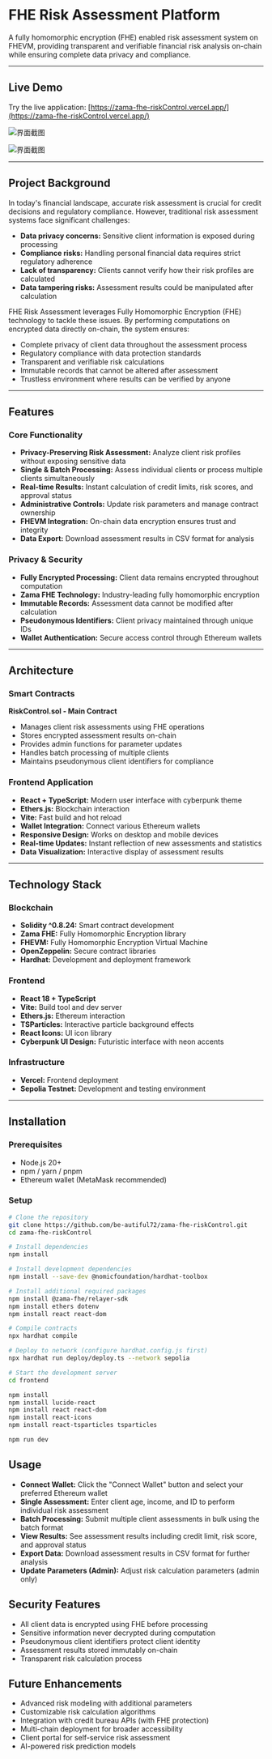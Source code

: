# FHE Risk Assessment Platform

A fully homomorphic encryption (FHE) enabled risk assessment system on FHEVM, providing transparent and verifiable financial risk analysis on-chain while ensuring complete data privacy and compliance.

---

## Live Demo

Try the live application: [https://zama-fhe-riskControl.vercel.app/](https://zama-fhe-riskControl.vercel.app/)

![界面截图](./image1.png)

![界面截图](./image2.png)

---

## Project Background  

In today's financial landscape, accurate risk assessment is crucial for credit decisions and regulatory compliance. However, traditional risk assessment systems face significant challenges:

- **Data privacy concerns:** Sensitive client information is exposed during processing
- **Compliance risks:** Handling personal financial data requires strict regulatory adherence
- **Lack of transparency:** Clients cannot verify how their risk profiles are calculated
- **Data tampering risks:** Assessment results could be manipulated after calculation

FHE Risk Assessment leverages Fully Homomorphic Encryption (FHE) technology to tackle these issues. By performing computations on encrypted data directly on-chain, the system ensures:

- Complete privacy of client data throughout the assessment process
- Regulatory compliance with data protection standards
- Transparent and verifiable risk calculations
- Immutable records that cannot be altered after assessment
- Trustless environment where results can be verified by anyone

---

## Features

### Core Functionality

- **Privacy-Preserving Risk Assessment:** Analyze client risk profiles without exposing sensitive data
- **Single & Batch Processing:** Assess individual clients or process multiple clients simultaneously
- **Real-time Results:** Instant calculation of credit limits, risk scores, and approval status
- **Administrative Controls:** Update risk parameters and manage contract ownership
- **FHEVM Integration:** On-chain data encryption ensures trust and integrity
- **Data Export:** Download assessment results in CSV format for analysis

### Privacy & Security

- **Fully Encrypted Processing:** Client data remains encrypted throughout computation
- **Zama FHE Technology:** Industry-leading fully homomorphic encryption
- **Immutable Records:** Assessment data cannot be modified after calculation
- **Pseudonymous Identifiers:** Client privacy maintained through unique IDs
- **Wallet Authentication:** Secure access control through Ethereum wallets

---

## Architecture

### Smart Contracts

**RiskControl.sol - Main Contract**

- Manages client risk assessments using FHE operations
- Stores encrypted assessment results on-chain
- Provides admin functions for parameter updates
- Handles batch processing of multiple clients
- Maintains pseudonymous client identifiers for compliance

### Frontend Application

- **React + TypeScript:** Modern user interface with cyberpunk theme
- **Ethers.js:** Blockchain interaction
- **Vite:** Fast build and hot reload
- **Wallet Integration:** Connect various Ethereum wallets
- **Responsive Design:** Works on desktop and mobile devices
- **Real-time Updates:** Instant reflection of new assessments and statistics
- **Data Visualization:** Interactive display of assessment results

---

## Technology Stack

### Blockchain

- **Solidity ^0.8.24:** Smart contract development
- **Zama FHE:** Fully Homomorphic Encryption library
- **FHEVM:** Fully Homomorphic Encryption Virtual Machine
- **OpenZeppelin:** Secure contract libraries
- **Hardhat:** Development and deployment framework

### Frontend

- **React 18 + TypeScript**
- **Vite:** Build tool and dev server
- **Ethers.js:** Ethereum interaction
- **TSParticles:** Interactive particle background effects
- **React Icons:** UI icon library
- **Cyberpunk UI Design:** Futuristic interface with neon accents

### Infrastructure

- **Vercel:** Frontend deployment
- **Sepolia Testnet:** Development and testing environment

---

## Installation

### Prerequisites

- Node.js 20+
- npm / yarn / pnpm
- Ethereum wallet (MetaMask recommended)

### Setup

```bash
# Clone the repository
git clone https://github.com/be-autiful72/zama-fhe-riskControl.git
cd zama-fhe-riskControl

# Install dependencies
npm install

# Install development dependencies
npm install --save-dev @nomicfoundation/hardhat-toolbox

# Install additional required packages
npm install @zama-fhe/relayer-sdk
npm install ethers dotenv
npm install react react-dom

# Compile contracts
npx hardhat compile

# Deploy to network (configure hardhat.config.js first)
npx hardhat run deploy/deploy.ts --network sepolia

# Start the development server
cd frontend

npm install
npm install lucide-react
npm install react react-dom
npm install react-icons
npm install react-tsparticles tsparticles

npm run dev   
```

## Usage

- **Connect Wallet:** Click the "Connect Wallet" button and select your preferred Ethereum wallet
- **Single Assessment:** Enter client age, income, and ID to perform individual risk assessment
- **Batch Processing:** Submit multiple client assessments in bulk using the batch format
- **View Results:** See assessment results including credit limit, risk score, and approval status
- **Export Data:** Download assessment results in CSV format for further analysis
- **Update Parameters (Admin):** Adjust risk calculation parameters (admin only)

## Security Features

- All client data is encrypted using FHE before processing
- Sensitive information never decrypted during computation
- Pseudonymous client identifiers protect client identity
- Assessment results stored immutably on-chain
- Transparent risk calculation process

## Future Enhancements

- Advanced risk modeling with additional parameters
- Customizable risk calculation algorithms
- Integration with credit bureau APIs (with FHE protection)
- Multi-chain deployment for broader accessibility
- Client portal for self-service risk assessment
- AI-powered risk prediction models